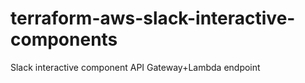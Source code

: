 # terraform-aws-slack-interactive-components
Slack interactive component API Gateway+Lambda endpoint

